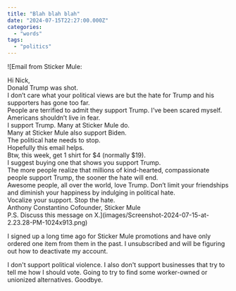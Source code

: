 ```yaml
---
title: "Blah blah blah"
date: "2024-07-15T22:27:00.000Z"
categories: 
  - "words"
tags: 
  - "politics"
---
```


![Email from Sticker Mule:
<div></div>
Hi Nick,
<div></div>
Donald Trump was shot.
<div></div>
I don’t care what your political views are but the hate for Trump and his supporters has gone too far.
<div></div>
People are terrified to admit they support Trump. I’ve been scared myself.
<div></div>
Americans shouldn’t live in fear.
<div></div>
I support Trump. Many at Sticker Mule do.
<div></div>
Many at Sticker Mule also support Biden.
<div></div>
The political hate needs to stop.
<div></div>
Hopefully this email helps.
<div></div>
Btw, this week, get 1 shirt for $4 (normally $19).
<div></div>
I suggest buying one that shows you support Trump.
<div></div>
The more people realize that millions of kind-hearted, compassionate people support Trump, the sooner the hate will end.
<div></div>
Awesome people, all over the world, love Trump. Don’t limit your friendships and diminish your happiness by indulging in political hate.
<div></div>
Vocalize your support. Stop the hate.
<div></div>
Anthony Constantino
Cofounder, Sticker Mule
<div></div>
P.S. Discuss this message on X.](images/Screenshot-2024-07-15-at-2.23.28-PM-1024x913.png)

I signed up a long time ago for Sticker Mule promotions and have only ordered one item from them in the past. I unsubscribed and will be figuring out how to deactivate my account.

I don't support political violence. I also don't support businesses that try to tell me how I should vote. Going to try to find some worker-owned or unionized alternatives. Goodbye.
